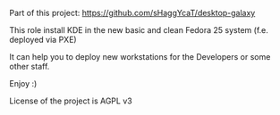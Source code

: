 Part of this project: https://github.com/sHaggYcaT/desktop-galaxy

This role install KDE in the new basic and clean Fedora 25 system (f.e. deployed via PXE)

It can help you to deploy new workstations for the Developers or some other staff.

Enjoy :)

License of the project is AGPL v3
